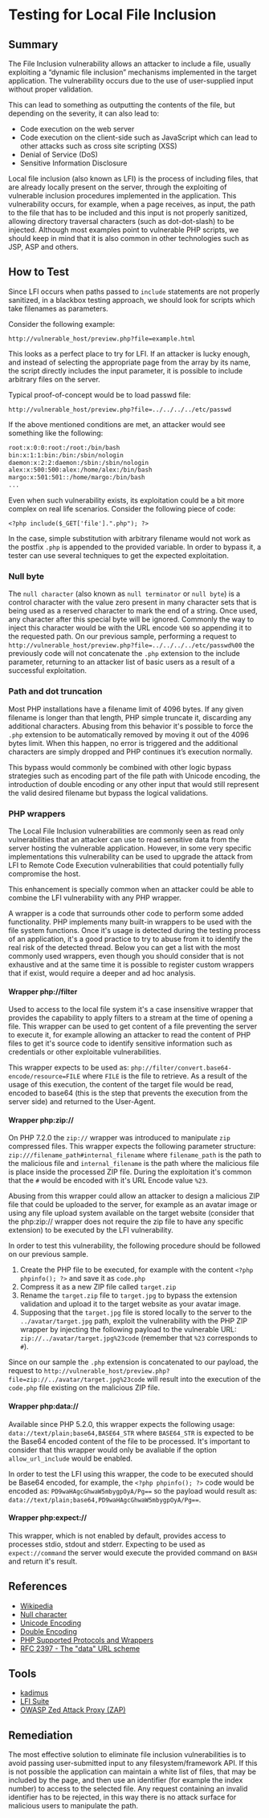 # Testing for Local File Inclusion

## Summary

The File Inclusion vulnerability allows an attacker to include a file, usually exploiting a “dynamic file inclusion” mechanisms implemented in the target application. The vulnerability occurs due to the use of user-supplied input without proper validation.

This can lead to something as outputting the contents of the file, but depending on the severity, it can also lead to:

- Code execution on the web server
- Code execution on the client-side such as JavaScript which can lead to other attacks such as cross site scripting (XSS)
- Denial of Service (DoS)
- Sensitive Information Disclosure

Local file inclusion (also known as LFI) is the process of including files, that are already locally present on the server, through the exploiting of vulnerable inclusion procedures implemented in the application. This vulnerability occurs, for example, when a page receives, as input, the path to the file that has to be included and this input is not properly sanitized, allowing directory traversal characters (such as dot-dot-slash) to be injected. Although most examples point to vulnerable PHP scripts, we should keep in mind that it is also common in other technologies such as JSP, ASP and others.

## How to Test

Since LFI occurs when paths passed to `include` statements are not properly sanitized, in a blackbox testing approach, we should look for scripts which take filenames as parameters.

Consider the following example:

`http://vulnerable_host/preview.php?file=example.html`

This looks as a perfect place to try for LFI. If an attacker is lucky enough, and instead of selecting the appropriate page from the array by its name, the script directly includes the input parameter, it is possible to include arbitrary files on the server.

Typical proof-of-concept would be to load passwd file:

`http://vulnerable_host/preview.php?file=../../../../etc/passwd`

If the above mentioned conditions are met, an attacker would see something like the following:

```bash
root:x:0:0:root:/root:/bin/bash
bin:x:1:1:bin:/bin:/sbin/nologin
daemon:x:2:2:daemon:/sbin:/sbin/nologin
alex:x:500:500:alex:/home/alex:/bin/bash
margo:x:501:501::/home/margo:/bin/bash
...
```

Even when such vulnerability exists, its exploitation could be a bit more complex on real life scenarios. Consider the following piece of code:

`<?php include($_GET['file'].".php"); ?>`

In the case, simple substitution with arbitrary filename would not work as the postfix `.php` is appended to the provided variable. In order to bypass it, a tester can use several techniques to get the expected exploitation.

### Null byte

The `null character` (also known as `null terminator` or `null byte`) is a control character with the value zero present in many character sets that is being used as a reserved character to mark the end of a string. Once used, any character after this special byte will be ignored. Commonly the way to inject this character would be with the URL encode `%00` so appending it to the requested path. On our previous sample, performing a request to `http://vulnerable_host/preview.php?file=../../../../etc/passwd%00` the previously code will not concatenate the `.php` extension to the include parameter, returning to an attacker list of basic users as a result of a successful exploitation.

### Path and dot truncation
Most PHP installations have a filename limit of 4096 bytes. If any given filename is longer than that length, PHP simple truncate it, discarding any additional characters. Abusing from this behavior it's possible to force the `.php` extension to be automatically removed by moving it out of the 4096 bytes limit. When this happen, no error is triggered and the additional characters are simply dropped and PHP continues it’s execution normally.

This bypass would commonly be combined with other logic bypass strategies such as encoding part of the file path with Unicode encoding, the introduction of double encoding or any other input that would still represent the valid desired filename but bypass the logical validations.

### PHP wrappers
The Local File Inclusion vulnerabilities are commonly seen as read only vulnerabilities that an attacker can use to read sensitive data from the server hosting the vulnerable application. However, in some very specific implementations this vulnerability can be used to upgrade the attack from LFI to Remote Code Execution vulnerabilities that could potentially fully compromise the host.

This enhancement is specially common when an attacker could be able to combine the LFI vulnerability with any PHP wrapper.

A wrapper is a code that surrounds other code to perform some added functionality. PHP implements many built-in wrappers to be used with the file system functions. Once it's usage is detected during the testing process of an application, it's a good practice to try to abuse from it to identify the real risk of the detected thread. Below you can get a list with the most commonly used wrappers, even though you should consider that is not exhaustive and at the same time it is possible to register custom wrappers that if exist, would require a deeper and ad hoc analysis.

#### Wrapper php://filter
Used to access to the local file system it's a case insensitive wrapper that provides the capability to apply filters to a stream at the time of opening a file. This wrapper can be used to get content of a file preventing the server to execute it, for example allowing an attacker to read the content of PHP files to get it's source code to identify sensitive information such as credentials or other exploitable vulnerabilities.

This wrapper expects to be used as: `php://filter/convert.base64-encode/resource=FILE` where `FILE` is the file to retrieve. As a result of the usage of this execution, the content of the target file would be read, encoded to base64 (this is the step that prevents the execution from the server side) and returned to the User-Agent.

#### Wrapper php:zip://
On PHP 7.2.0 the `zip://` wrapper was introduced to manipulate `zip` compressed files. This wrapper expects the following parameter structure: `zip:///filename_path#internal_filename` where `filename_path` is the path to the malicious file and `internal_filename` is the path where the malicious file is place inside the processed ZIP file. During the exploitation it's common that the `#` would be encoded with it's URL Encode value `%23`.

Abusing from this wrapper could allow an attacker to design a malicious ZIP file that could be uploaded to the server, for example as an avatar image or using any file upload system available on the target website (consider that the php:zip:// wrapper does not require the zip file to have any specific extension) to be executed by the LFI vulnerability.

In order to test this vulnerability, the following procedure should be followed on our previous sample.

1. Create the PHP file to be executed, for example with the content `<?php phpinfo(); ?>` and save it as `code.php`
2. Compress it as a new ZIP file called `target.zip`
3. Rename the `target.zip` file to `target.jpg` to bypass the extension validation and upload it to the target website as your avatar image.
4. Supposing that the `target.jpg` file is stored locally to the server to the `../avatar/target.jpg` path, exploit the vulnerability with the PHP ZIP wrapper by injecting the following payload to the vulnerable URL: `zip://../avatar/target.jpg%23code` (remember that `%23` corresponds to `#`).

Since on our sample the `.php` extension is concatenated to our payload, the request to `http://vulnerable_host/preview.php?file=zip://../avatar/target.jpg%23code` will result into the execution of the `code.php` file existing on the malicious ZIP file.

#### Wrapper php:data://
Available since PHP 5.2.0, this wrapper expects the following usage: `data://text/plain;base64,BASE64_STR` where `BASE64_STR` is expected to be the Base64 encoded content of the file to be processed. It's important to consider that this wrapper would only be avaliable if the option `allow_url_include` would be enabled.

In order to test the LFI using this wrapper, the code to be executed should be Base64 encoded, for example, the `<?php phpinfo(); ?>` code would be encoded as: `PD9waHAgcGhwaW5mbygpOyA/Pg==` so the payload would result as: `data://text/plain;base64,PD9waHAgcGhwaW5mbygpOyA/Pg==`.

#### Wrapper php:expect://
This wrapper, which is not enabled by default, provides access to processes stdio, stdout and stderr. Expecting to be used as `expect://command` the server would execute the provided command on `BASH` and return it's result. 

## References

- [Wikipedia](https://www.wikipedia.org/wiki/Local_File_Inclusion)
- [Null character](https://en.wikipedia.org/wiki/Null_character)
- [Unicode Encoding](https://owasp.org/www-community/attacks/Unicode_Encoding)
- [Double Encoding](https://owasp.org/www-community/Double_Encoding)
- [PHP Supported Protocols and Wrappers](https://www.php.net/manual/en/wrappers.php)
- [RFC 2397 - The "data" URL scheme](http://www.faqs.org/rfcs/rfc2397.html)

## Tools
- [kadimus](https://github.com/P0cL4bs/Kadimus)
- [LFI Suite](https://github.com/D35m0nd142/LFISuite)
- [OWASP Zed Attack Proxy (ZAP)](https://www.zaproxy.org)

## Remediation

The most effective solution to eliminate file inclusion vulnerabilities is to avoid passing user-submitted input to any filesystem/framework API. If this is not possible the application can maintain a white list of files, that may be included by the page, and then use an identifier (for example the index number) to access to the selected file. Any request containing an invalid identifier has to be rejected, in this way there is no attack surface for malicious users to manipulate the path.
